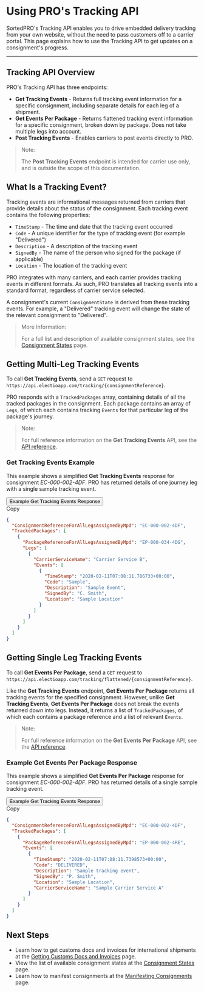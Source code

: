 # Using PRO's Tracking API

SortedPRO's Tracking API enables you to drive embedded delivery tracking from your own website, without the need to pass customers off to a carrier portal. This page explains how to use the Tracking API to get updates on a consignment's progress.

---

## Tracking API Overview

PRO's Tracking API has three endpoints:

* **Get Tracking Events** - Returns full tracking event information for a specific consignment, including separate details for each leg of a shipment.
* **Get Events Per Package** - Returns flattened tracking event information for a specific consignment, broken down by package. Does not take multiple legs into account.
* **Post Tracking Events** - Enables carriers to post events directly to PRO.

> <span class="note-header">Note:</span>
>
> The **Post Tracking Events** endpoint is intended for carrier use only, and is outside the scope of this documentation.

## What Is a Tracking Event?

Tracking events are informational messages returned from carriers that provide details about the status of the consignment. Each tracking event contains the following properties:

* `TimeStamp` - The time and date that the tracking event occurred
* `Code` - A unique identifier for the type of tracking event (for example "Delivered")
* `Description` - A description of the tracking event
* `SignedBy` - The name of the person who signed for the package (if applicable)
* `Location` - The location of the tracking event

PRO integrates with many carriers, and each carrier provides tracking events in different formats. As such, PRO translates all tracking events into a standard format, regardless of carrier service selected.

A consignment's current `ConsignmentState` is derived from these tracking events. For example, a "Delivered" tracking event will change the state of the relevant consignment to "Delivered".

> <span class="note-header">More Information:</span>
>
> For a full list and description of available consignment states, see the [Consignment States](/pro/api/help/consignment_states.html) page.

## Getting Multi-Leg Tracking Events

To call **Get Tracking Events**, send a `GET` request to `https://api.electioapp.com/tracking/{consignmentReference}`. 

PRO responds with a `TrackedPackages` array, containing details of all the tracked packages in the consignment. Each package contains an array of `Legs`, of which each contains tracking `Events` for that particular leg of the package's journey.

> <span class="note-header">Note:</span>
>
> For full reference information on the **Get Tracking Events** API, see the [API reference](https://docs.electioapp.com/#/api/GetTrackingEvents).

### Get Tracking Events Example

This example shows a simplified **Get Tracking Events** response for consignment _EC-000-002-4DF_. PRO has returned details of one journey leg with a single sample tracking event.

<div class="tab">
    <button class="staticTabButton">Example Get Tracking Events Response</button>
    <div class="copybutton" onclick="CopyToClipboard(this, 'trackEventResponse')"><span class='glyphicon glyphicon-copy'></span><span class='copy'>Copy</span></div>
</div>

<div id="trackEventResponse" class="staticTabContent" onclick="CopyToClipboard(this, 'trackEventResponse')">

```json
{
  "ConsignmentReferenceForAllLegsAssignedByMpd": "EC-000-002-4DF",
  "TrackedPackages": [
    {
      "PackageReferenceForAllLegsAssignedByMpd": "EP-000-034-4DG",
      "Legs": [
        {
          "CarrierServiceName": "Carrier Service B",
          "Events": [
            {
              "TimeStamp": "2020-02-11T07:08:11.786733+00:00",
              "Code": "Sample",
              "Description": "Sample Event",
              "SignedBy": "C. Smith",
              "Location": "Sample Location"
            }
          ]
        }
      ]
    }
  ]
}
```

</div>

## Getting Single Leg Tracking Events

To call **Get Events Per Package**, send a `GET` request to `https://api.electioapp.com/tracking/flattened/{consignmentReference}`.

Like the **Get Tracking Events** endpoint, **Get Events Per Package** returns all tracking events for the specified consignment. However, unlike **Get Tracking Events**, **Get Events Per Package** does not break the events returned down into legs. Instead, it returns a list of `TrackedPackages`, of which each contains a package reference and a list of relevant `Events`.

> <span class="note-header">Note:</span>
>
> For full reference information on the **Get Events Per Package** API, see the [API reference](https://docs.electioapp.com/#/api/GetEventsPerPackage).

### Example Get Events Per Package Response

This example shows a simplified **Get Events Per Package** response for consignment _EC-000-002-4DF_. PRO has returned details of a single sample tracking event.

<div class="tab">
    <button class="staticTabButton">Example Get Tracking Events Response</button>
    <div class="copybutton" onclick="CopyToClipboard(this, 'trackEventResponse')"><span class='glyphicon glyphicon-copy'></span><span class='copy'>Copy</span></div>
</div>

<div id="trackEventResponse" class="staticTabContent" onclick="CopyToClipboard(this, 'trackEventResponse')">

```json
{
  "ConsignmentReferenceForAllLegsAssignedByMpd": "EC-000-002-4DF",
  "TrackedPackages": [
    {
      "PackageReferenceForAllLegsAssignedByMpd": "EP-000-002-4RE",
      "Events": [
        {
          "TimeStamp": "2020-02-11T07:08:11.7398573+00:00",
          "Code": "DELIVERED",
          "Description": "Sample tracking event",
          "SignedBy": "P. Smith",
          "Location": "Sample Location",
          "CarrierServiceName": "Sample Carrier Service A"
        }
      ]
    }
  ]
}
```

</div>

## Next Steps

* Learn how to get customs docs and invoices for international shipments at the [Getting Customs Docs and Invoices](/pro/api/help/getting_customs_docs_and_invoices.html) page.
* View the list of available consignment states at the [Consignment States](/pro/api/help/consignment_states.html) page.
* Learn how to manifest consignments at the [Manifesting Consignments](/pro/api/help/manifesting_consignments.html) page.

<script src="../../scripts/requesttabs.js"></script>
<script src="../../scripts/responsetabs.js"></script>
<script src="../../scripts/copy.js"></script>